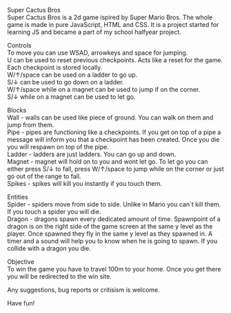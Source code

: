 Super Cactus Bros<br />
Super Cactus Bros is a 2d game ispired by Super Mario Bros. The whole game is made in pure JavaScript, HTML and CSS. It is a project started for learning JS and became a part of my school halfyear project.<br />

Controls<br />
To move you can use WSAD, arrowkeys and space for jumping. <br />
U can be used to reset previous checkpoints. Acts like a reset for the game. Each checkpoint is stored locally.<br />
W/↑/space can be used on a ladder to go up.<br />
S/↓ can be used to go down on a ladder.<br />
W/↑/space while on a magnet can be used to jump if on the corner.<br />
S/↓ while on a magnet can be used to let go.<br />

Blocks<br />
Wall - walls can be used like piece of ground. You can walk on them and jump from them.<br />
Pipe - pipes are functioning like a checkpoints. If you get on top of a pipe a message will inform you that a checkpoint has been created. Once you die you will respawn on top of the pipe.<br />
Ladder - ladders are just ladders. You can go up and down.<br />
Magnet - magnet will hold on to you and wont let go. To let go you can either press S/↓ to fall, press W/↑/space to jump while on the corner or just go out of the range to fall.<br />
Spikes - spikes will kill you instantly if you touch them.<br />

Entities<br />
Spider - spiders move from side to side. Unlike in Mario you can´t kill them. If you touch a spider you will die.<br />
Dragon - dragons spawn every dedicated amount of time. Spawnpoint of a dragon is on the right side of the game screen at the same y level as the player. Once spawned they fly in the same y level as they spawned in. A timer and a sound will help you to know when he is going to spawn. If you collide with a dragon you die.<br />

Objective<br />
To win the game you have to travel 100m to your home. Once you get there you will be redirected to the win site.<br />

Any suggestions, bug reports or critisism is welcome.<br />

Have fun!<br />
